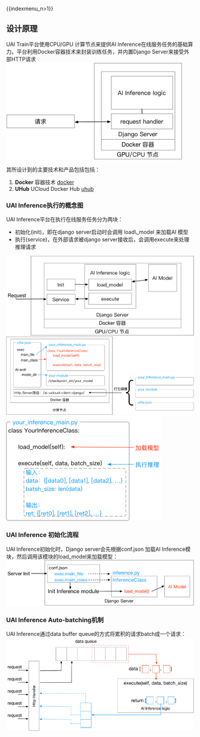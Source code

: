 {{indexmenu_n>1}}

## 设计原理

UAI Train平台使用CPU/GPU 计算节点来提供AI
Inference在线服务任务的基础算力。平台利用Docker容器技术来封装训练任务，并内置Django
Server来接受外部HTTP请求  
![](/images/general/ai_inference综述.png)

其所设计到的主要技术和产品包括包括：

1.  **Docker** 容器技术 [docker](/ai/uai-inference/basic/docker)
2.  **UHub** UCloud Docker Hub [uhub](/ai/uai-inference/basic/uhub)

### UAI Inference执行的概念图

UAI Inference平台在执行在线服务任务分为两块：

  - 初始化(init)，即在django server启动时会调用 load\\\_model 来加载AI 模型
  - 执行(service)，在外部请求被django server接收后，会调用execute来处理推理请求

![](/images/general/ai_inference执行.png)
![](/images/guide/service-general.png)
![](/images/guide/code-overview.png)

### UAI Inference 初始化流程

UAI Inference初始化时，Django server会先根据conf.json 加载AI
Inference模块，然后调用该模块的load\_model来加载模型：  
![](/images/general/init.png)

### UAI Inference Auto-batching机制

UAI Inference通过data buffer queue的方式将累积的请求batch成一个请求：  
![](/images/general/ai_inference_batch.png)
